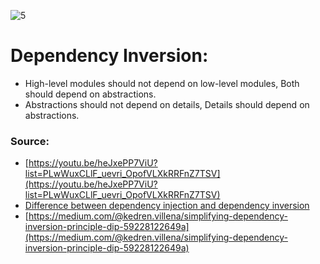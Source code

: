 ![5](https://user-images.githubusercontent.com/85620139/145269633-34fea3c8-3634-4872-95ec-594eaf1e4431.png)

# Dependency Inversion:

- High-level modules should not depend on low-level modules, Both should depend on abstractions.
- Abstractions should not depend on details, Details should depend on abstractions.

### Source:

- [https://youtu.be/heJxePP7ViU?list=PLwWuxCLlF_uevri_OpofVLXkRRFnZ7TSV](https://youtu.be/heJxePP7ViU?list=PLwWuxCLlF_uevri_OpofVLXkRRFnZ7TSV)
- [Difference between dependency injection and dependency inversion](https://stackoverflow.com/questions/46709170/difference-between-dependency-injection-and-dependency-inversion)
- [https://medium.com/@kedren.villena/simplifying-dependency-inversion-principle-dip-59228122649a](https://medium.com/@kedren.villena/simplifying-dependency-inversion-principle-dip-59228122649a)